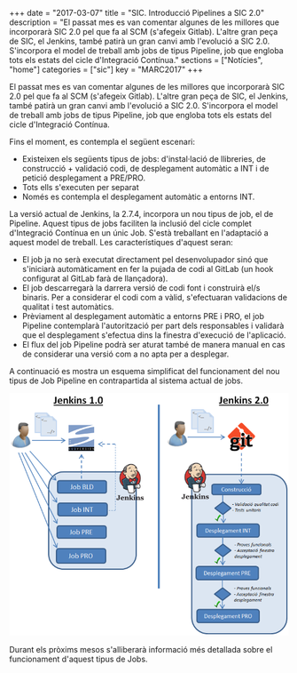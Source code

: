 +++
date        = "2017-03-07"
title       = "SIC. Introducció Pipelines a SIC 2.0"
description = "El passat mes es van comentar algunes de les millores que incorporarà SIC 2.0 pel que fa al SCM (s'afegeix Gitlab). L'altre gran peça de SIC, el Jenkins, també patirà un gran canvi amb l'evolució a SIC 2.0. S'incorpora el model de treball amb jobs de tipus Pipeline, job que engloba tots els estats del cicle d'Integració Contínua."
sections    = ["Notícies", "home"]
categories  = ["sic"]
key         = "MARC2017"
+++


El passat mes es van comentar algunes de les millores que incorporarà SIC 2.0 pel que fa al SCM (s'afegeix Gitlab). L'altre gran peça de SIC, el Jenkins, també patirà un gran canvi amb l'evolució a SIC 2.0. S'incorpora el model de treball amb jobs de tipus Pipeline, job que engloba tots els estats del cicle d'Integració Contínua.

Fins el moment, es contempla el següent escenari:

- Existeixen els següents tipus de jobs: d'instal·lació de llibreries, de construcció + validació codi, de desplegament automàtic a INT i de petició desplegament a PRE/PRO. 
- Tots ells s'executen per separat
- Només es contempla el desplegament automàtic a entorns INT.

La versió actual de Jenkins, la 2.7.4, incorpora un nou tipus de job, el de Pipeline. Aquest tipus de jobs faciliten la inclusió del cicle complet d'Integració Contínua en un únic Job. S'està treballant en l'adaptació a aquest model de treball. Les característiques d'aquest seran:

- El job ja no serà executat directament pel desenvolupador sinó que s'iniciarà automàticament en fer la pujada de codi al GitLab (un hook configurat al GitLab farà de llançadora).
- El job descarregarà la darrera versió de codi font i construirà el/s binaris. Per a considerar el codi com a vàlid, s'efectuaran validacions de qualitat i test automàtics.
- Prèviament al desplegament automàtic a entorns PRE i PRO, el job Pipeline contemplarà l'autorització per part dels responsables i validarà que el desplegament s'efectua dins la finestra d'execució de l'aplicació.
- El flux del job Pipeline podrà ser aturat també de manera manual en cas de considerar una versió com a no apta per a desplegar.


A continuació es mostra un esquema simplificat del funcionament del nou tipus de Job Pipeline en contrapartida al sistema actual de jobs.

![SIC 1.0 vs SIC 2.0](/images/news/introduccio-pipelines-sic.2.0.png)

Durant els pròxims mesos s'alliberarà informació més detallada sobre el funcionament d'aquest tipus de Jobs.
